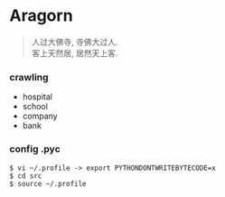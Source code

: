 # Aragorn

> 人过大佛寺, 寺佛大过人.  
> 客上天然居, 居然天上客.  

### crawling

* hospital
* school
* company
* bank

### config .pyc

	$ vi ~/.profile -> export PYTHONDONTWRITEBYTECODE=x
	$ cd src
	$ source ~/.profile
